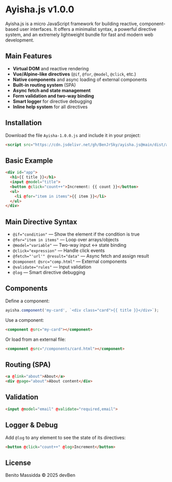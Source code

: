 
# Ayisha.js v1.0.0

Ayisha.js is a micro JavaScript framework for building reactive, component-based user interfaces. It offers a minimalist syntax, a powerful directive system, and an extremely lightweight bundle for fast and modern web development.

## Main Features

- **Virtual DOM** and reactive rendering
- **Vue/Alpine-like directives** (`@if`, `@for`, `@model`, `@click`, etc.)
- **Native components** and async loading of external components
- **Built-in routing system** (SPA)
- **Async fetch and state management**
- **Form validation and two-way binding**
- **Smart logger** for directive debugging
- **Inline help system** for all directives

## Installation

Download the file `Ayisha-1.0.0.js` and include it in your project:

```html
<script src="https://cdn.jsdelivr.net/gh/BenJrSky/ayisha.js@main/dist/ayisha-1.0.0-min.js"></script>
```


## Basic Example

```html
<div id="app">
  <h1>{{ title }}</h1>
  <input @model="title">
  <button @click="count++">Increment: {{ count }}</button>
  <ul>
    <li @for="item in items">{{ item }}</li>
  </ul>
</div>
```


## Main Directive Syntax

- `@if="condition"` — Show the element if the condition is true
- `@for="item in items"` — Loop over arrays/objects
- `@model="variable"` — Two-way input <-> state binding
- `@click="expression"` — Handle click events
- `@fetch="'url'" @result="data"` — Async fetch and assign result
- `@component @src="comp.html"` — External components
- `@validate="rules"` — Input validation
- `@log` — Smart directive debugging


## Components

Define a component:

```js
ayisha.component('my-card', `<div class="card">{{ title }}</div>`);
```

Use a component:

```html
<component @src="my-card"></component>
```

Or load from an external file:

```html
<component @src="/components/card.html"></component>
```


## Routing (SPA)

```html
<a @link="about">About</a>
<div @page="about">About content</div>
```


## Validation

```html
<input @model="email" @validate="required,email">
```


## Logger & Debug

Add `@log` to any element to see the state of its directives:

```html
<button @click="count++" @log>Increment</button>
```

## License

Benito Massidda © 2025 devBen
